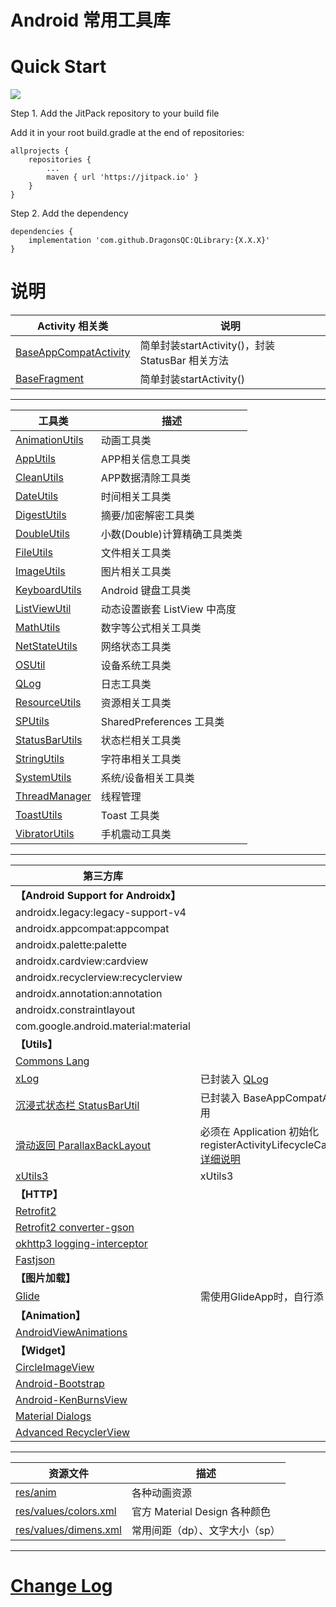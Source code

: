 # Android 常用工具库

# Quick Start

[![](https://jitpack.io/v/DragonsQC/QLibrary.svg)](https://jitpack.io/#DragonsQC/QLibrary)

Step 1. Add the JitPack repository to your build file

Add it in your root build.gradle at the end of repositories:

```
allprojects {
    repositories {
        ...
        maven { url 'https://jitpack.io' }
    }
}
```

Step 2. Add the dependency

```
dependencies {
    implementation 'com.github.DragonsQC:QLibrary:{X.X.X}'
}
```

# 说明
Activity 相关类 | 说明
--- | ---
[BaseAppCompatActivity](/library/src/main/java/com/dqc/qlibrary/activity/BaseAppCompatActivity.java)| 简单封装startActivity()，封装 StatusBar 相关方法
[BaseFragment](/library/src/main/java/com/dqc/qlibrary/activity/BaseFragment.java)| 简单封装startActivity()

***
工具类 | 描述
--- | ---
[AnimationUtils](/library/src/main/java/com/dqc/qlibrary/utils/AnimationUtils.java)| 动画工具类
[AppUtils](/library/src/main/java/com/dqc/qlibrary/utils/AppUtils.java)| APP相关信息工具类
[CleanUtils](/library/src/main/java/com/dqc/qlibrary/utils/CleanUtils.java)| APP数据清除工具类
[DateUtils](/library/src/main/java/com/dqc/qlibrary/utils/DateUtils.java)| 时间相关工具类
[DigestUtils](/library/src/main/java/com/dqc/qlibrary/utils/DigestUtils.java)| 摘要/加密解密工具类
[DoubleUtils](/library/src/main/java/com/dqc/qlibrary/utils/DoubleUtils.java)| 小数(Double)计算精确工具类类
[FileUtils](/library/src/main/java/com/dqc/qlibrary/utils/FileUtils.java)| 文件相关工具类
[ImageUtils](/library/src/main/java/com/dqc/qlibrary/utils/ImageUtils.java)| 图片相关工具类
[KeyboardUtils](/library/src/main/java/com/dqc/qlibrary/utils/KeyboardUtils.java)| Android 键盘工具类
[ListViewUtil](/library/src/main/java/com/dqc/qlibrary/utils/ListViewUtil.java)| 动态设置嵌套 ListView 中高度
[MathUtils](/library/src/main/java/com/dqc/qlibrary/utils/MathUtils.java)| 数字等公式相关工具类
[NetStateUtils](/library/src/main/java/com/dqc/qlibrary/utils/NetStateUtils.java)| 网络状态工具类
[OSUtil](/library/src/main/java/com/dqc/qlibrary/utils/OSUtil.java)| 设备系统工具类
[QLog](/library/src/main/java/com/dqc/qlibrary/utils/QLog.java)| 日志工具类
[ResourceUtils](/library/src/main/java/com/dqc/qlibrary/utils/ResourceUtils.java)| 资源相关工具类
[SPUtils](/library/src/main/java/com/dqc/qlibrary/utils/SPUtils.java)| SharedPreferences 工具类
[StatusBarUtils](/library/src/main/java/com/dqc/qlibrary/utils/StatusBarUtils.java)| 状态栏相关工具类
[StringUtils](/library/src/main/java/com/dqc/qlibrary/utils/StringUtils.java)| 字符串相关工具类
[SystemUtils](/library/src/main/java/com/dqc/qlibrary/utils/SystemUtils.java)| 系统/设备相关工具类
[ThreadManager](/library/src/main/java/com/dqc/qlibrary/utils/ThreadManager.java)| 线程管理
[ToastUtils](/library/src/main/java/com/dqc/qlibrary/utils/ToastUtils.java)| Toast 工具类
[VibratorUtils](/library/src/main/java/com/dqc/qlibrary/utils/VibratorUtils.java)| 手机震动工具类

***
第三方库 | 说明
--- | ---
**【Android Support for Androidx】** |
androidx.legacy:legacy-support-v4 |
androidx.appcompat:appcompat |
androidx.palette:palette |
androidx.cardview:cardview |
androidx.recyclerview:recyclerview |
androidx.annotation:annotation |
androidx.constraintlayout |
com.google.android.material:material |
**【Utils】** |
[Commons Lang](https://mvnrepository.com/artifact/org.apache.commons/commons-lang3) |
[xLog](https://github.com/elvishew/xLog) | 已封装入 [QLog](/library/src/main/java/com/dqc/qlibrary/utils/QLog.java)
[沉浸式状态栏 StatusBarUtil](https://github.com/laobie/StatusBarUtil) | 已封装入 BaseAppCompatActivity，使用setStatusBarXXX方法调用
[滑动返回 ParallaxBackLayout](https://github.com/anzewei/ParallaxBackLayout) | 必须在 Application 初始化 registerActivityLifecycleCallbacks(ParallaxHelper.getInstance()); [详细说明](https://github.com/anzewei/ParallaxBackLayout/blob/master/README_ZH.md)
[xUtils3](https://github.com/wyouflf/xUtils3) | xUtils3
**【HTTP】** |
[Retrofit2](https://github.com/square/retrofit) |
[Retrofit2 converter-gson](http://www.mvnrepository.com/artifact/com.squareup.retrofit2/converter-gson) |
[okhttp3 logging-interceptor](http://www.mvnrepository.com/artifact/com.squareup.okhttp3/logging-interceptor) |
[Fastjson](http://www.mvnrepository.com/artifact/com.alibaba/fastjson) |
**【图片加载】** |
[Glide](https://github.com/bumptech/glide) | 需使用GlideApp时，自行添 annotationProcessor
**【Animation】** |
[AndroidViewAnimations](https://github.com/daimajia/AndroidViewAnimations) |
**【Widget】** |
[CircleImageView](https://github.com/hdodenhof/CircleImageView) |
[Android-Bootstrap](https://github.com/Bearded-Hen/Android-Bootstrap) |
[Android-KenBurnsView](https://github.com/flavioarfaria/KenBurnsView) |
[Material Dialogs](https://github.com/afollestad/material-dialogs) |
[Advanced RecyclerView](https://github.com/h6ah4i/android-advancedrecyclerview) |

***
资源文件 | 描述
--- | ---
[res/anim](/library/src/main/res/anim) | 各种动画资源
[res/values/colors.xml](/library/src/main/res/values/colors.xml) | 官方 Material Design 各种颜色
[res/values/dimens.xml](/library/src/main/res/values/dimens.xml) | 常用间距（dp）、文字大小（sp）

***
# [Change Log](CHANGELOG.md)
